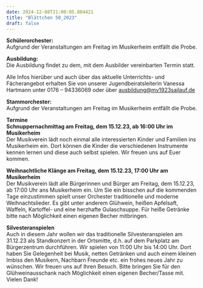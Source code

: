 ```yaml
---
date: 2024-12-08T21:00:05.804421
title: "Blättchen 50_2023"
draft: false
---
```


 

**Schülerorchester:**  
Aufgrund der Veranstaltungen am Freitag im Musikerheim entfällt die Probe. 

**Ausbildung:**  
Die Ausbildung findet zu dem, mit dem Ausbilder vereinbarten Termin statt.

Alle Infos hierüber und auch über das aktuelle Unterrichts- und Fächerangebot erhalten Sie von unserer Jugendbeiratsleiterin Vanessa Hartmann unter 0176 – 94336069 oder  über ausbildung@mv1923sailauf.de

**Stammorchester:**  
Aufgrund der Veranstaltungen am Freitag im Musikerheim entfällt die Probe. 

**Termine**  
**Schnuppernachmittag am Freitag, dem 15.12.23, ab 16:00 Uhr im Musikerheim**  
Der Musikverein lädt noch einmal alle interessierten Kinder und Familien ins Musikerheim ein. Dort können die Kinder die verschiedenen Instrumente kennen lernen und diese auch selbst spielen. Wir freuen uns auf Euer kommen. 

**Weihnachtliche Klänge am Freitag, dem 15.12.23, 17:00 Uhr am Musikerheim**  
Der Musikverein lädt alle Bürgerinnen und Bürger am Freitag, dem 15.12.23, ab 17:00 Uhr ans Musikerheim ein. Um Sie ein bisschen auf die kommenden Tage einzustimmen spielt unser Orchester traditionelle und moderne Weihnachtslieder. Es gibt unter anderem Glühwein, heißen Apfelsaft, Waffeln, Kartoffel- und eine herzhafte Gulaschsuppe. Für heiße Getränke bitte nach Möglichkeit einen eigenen Becher mitbringen. 

**Silvesteranspielen**  
Auch in diesem Jahr wollen wir das traditionelle Silvesteranspielen am 31.12.23 als Standkonzert in der Ortsmitte, d.h. auf dem Parkplatz am Bürgerzentrum durchführen. Wir spielen von 11:00 Uhr bis 14:00 Uhr. Dort haben Sie Gelegenheit bei Musik, netten Getränken und auch einem kleinen Imbiss den Musikern, Nachbarn Freunde etc. ein frohes neues Jahr zu wünschen. Wir freuen uns auf Ihren Besuch.
Bitte bringen Sie für den Glühweinausschank nach Möglichkeit einen eigenen Becher/Tasse mit. Vielen Dank!
